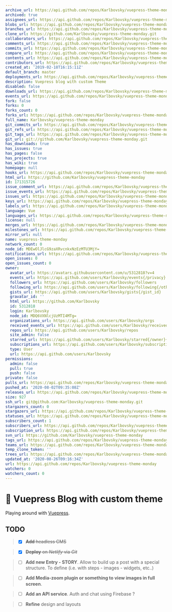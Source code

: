 ```yaml
---
archive_url: https://api.github.com/repos/Karlbovsky/vuepress-theme-monday/{archive_format}{/ref}
archived: true
assignees_url: https://api.github.com/repos/Karlbovsky/vuepress-theme-monday/assignees{/user}
blobs_url: https://api.github.com/repos/Karlbovsky/vuepress-theme-monday/git/blobs{/sha}
branches_url: https://api.github.com/repos/Karlbovsky/vuepress-theme-monday/branches{/branch}
clone_url: https://github.com/Karlbovsky/vuepress-theme-monday.git
collaborators_url: https://api.github.com/repos/Karlbovsky/vuepress-theme-monday/collaborators{/collaborator}
comments_url: https://api.github.com/repos/Karlbovsky/vuepress-theme-monday/comments{/number}
commits_url: https://api.github.com/repos/Karlbovsky/vuepress-theme-monday/commits{/sha}
compare_url: https://api.github.com/repos/Karlbovsky/vuepress-theme-monday/compare/{base}...{head}
contents_url: https://api.github.com/repos/Karlbovsky/vuepress-theme-monday/contents/{+path}
contributors_url: https://api.github.com/repos/Karlbovsky/vuepress-theme-monday/contributors
created_at: '2019-02-18T16:15:11Z'
default_branch: master
deployments_url: https://api.github.com/repos/Karlbovsky/vuepress-theme-monday/deployments
description: Vuepress blog with custom Theme
disabled: false
downloads_url: https://api.github.com/repos/Karlbovsky/vuepress-theme-monday/downloads
events_url: https://api.github.com/repos/Karlbovsky/vuepress-theme-monday/events
fork: false
forks: 0
forks_count: 0
forks_url: https://api.github.com/repos/Karlbovsky/vuepress-theme-monday/forks
full_name: Karlbovsky/vuepress-theme-monday
git_commits_url: https://api.github.com/repos/Karlbovsky/vuepress-theme-monday/git/commits{/sha}
git_refs_url: https://api.github.com/repos/Karlbovsky/vuepress-theme-monday/git/refs{/sha}
git_tags_url: https://api.github.com/repos/Karlbovsky/vuepress-theme-monday/git/tags{/sha}
git_url: git://github.com/Karlbovsky/vuepress-theme-monday.git
has_downloads: true
has_issues: true
has_pages: false
has_projects: true
has_wiki: true
homepage: null
hooks_url: https://api.github.com/repos/Karlbovsky/vuepress-theme-monday/hooks
html_url: https://github.com/Karlbovsky/vuepress-theme-monday
id: 171315726
issue_comment_url: https://api.github.com/repos/Karlbovsky/vuepress-theme-monday/issues/comments{/number}
issue_events_url: https://api.github.com/repos/Karlbovsky/vuepress-theme-monday/issues/events{/number}
issues_url: https://api.github.com/repos/Karlbovsky/vuepress-theme-monday/issues{/number}
keys_url: https://api.github.com/repos/Karlbovsky/vuepress-theme-monday/keys{/key_id}
labels_url: https://api.github.com/repos/Karlbovsky/vuepress-theme-monday/labels{/name}
language: Vue
languages_url: https://api.github.com/repos/Karlbovsky/vuepress-theme-monday/languages
license: null
merges_url: https://api.github.com/repos/Karlbovsky/vuepress-theme-monday/merges
milestones_url: https://api.github.com/repos/Karlbovsky/vuepress-theme-monday/milestones{/number}
mirror_url: null
name: vuepress-theme-monday
network_count: 0
node_id: MDEwOlJlcG9zaXRvcnkxNzEzMTU3MjY=
notifications_url: https://api.github.com/repos/Karlbovsky/vuepress-theme-monday/notifications{?since,all,participating}
open_issues: 0
open_issues_count: 0
owner:
  avatar_url: https://avatars.githubusercontent.com/u/5312818?v=4
  events_url: https://api.github.com/users/Karlbovsky/events{/privacy}
  followers_url: https://api.github.com/users/Karlbovsky/followers
  following_url: https://api.github.com/users/Karlbovsky/following{/other_user}
  gists_url: https://api.github.com/users/Karlbovsky/gists{/gist_id}
  gravatar_id: ''
  html_url: https://github.com/Karlbovsky
  id: 5312818
  login: Karlbovsky
  node_id: MDQ6VXNlcjUzMTI4MTg=
  organizations_url: https://api.github.com/users/Karlbovsky/orgs
  received_events_url: https://api.github.com/users/Karlbovsky/received_events
  repos_url: https://api.github.com/users/Karlbovsky/repos
  site_admin: false
  starred_url: https://api.github.com/users/Karlbovsky/starred{/owner}{/repo}
  subscriptions_url: https://api.github.com/users/Karlbovsky/subscriptions
  type: User
  url: https://api.github.com/users/Karlbovsky
permissions:
  admin: false
  pull: true
  push: false
private: false
pulls_url: https://api.github.com/repos/Karlbovsky/vuepress-theme-monday/pulls{/number}
pushed_at: '2020-08-02T09:35:08Z'
releases_url: https://api.github.com/repos/Karlbovsky/vuepress-theme-monday/releases{/id}
size: 927
ssh_url: git@github.com:Karlbovsky/vuepress-theme-monday.git
stargazers_count: 0
stargazers_url: https://api.github.com/repos/Karlbovsky/vuepress-theme-monday/stargazers
statuses_url: https://api.github.com/repos/Karlbovsky/vuepress-theme-monday/statuses/{sha}
subscribers_count: 1
subscribers_url: https://api.github.com/repos/Karlbovsky/vuepress-theme-monday/subscribers
subscription_url: https://api.github.com/repos/Karlbovsky/vuepress-theme-monday/subscription
svn_url: https://github.com/Karlbovsky/vuepress-theme-monday
tags_url: https://api.github.com/repos/Karlbovsky/vuepress-theme-monday/tags
teams_url: https://api.github.com/repos/Karlbovsky/vuepress-theme-monday/teams
temp_clone_token: ''
trees_url: https://api.github.com/repos/Karlbovsky/vuepress-theme-monday/git/trees{/sha}
updated_at: '2020-08-26T09:16:34Z'
url: https://api.github.com/repos/Karlbovsky/vuepress-theme-monday
watchers: 0
watchers_count: 0
---
```


# :construction: Vuepress Blog with custom theme

Playing around with [Vuepress](https://vuepress.vuejs.org/).

## TODO

> - [x] ~~**Add** headless CMS~~

> - [x] ~~**Deploy** on _Netlify_ via _Git_~~

> - [ ] **Add new Entry - STORY**. Allow to build up a post with a special structure. To define (i.e. with steps - images - widgets, etc..)

> - [ ] **Add Media-zoom plugin or something to view images in full screen**.

> - [ ] **Add an API service**. Auth and chat using Firebase ?

> - [ ] **Refine** design and layouts
